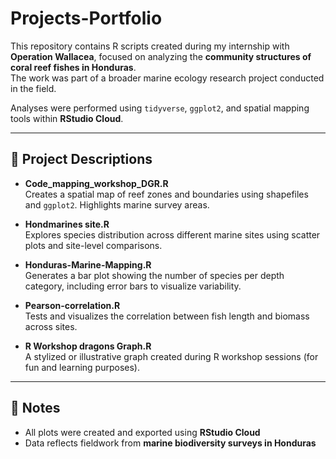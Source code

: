 # Projects-Portfolio
This repository contains R scripts created during my internship with **Operation Wallacea**, focused on analyzing the **community structures of coral reef fishes in Honduras**.  
The work was part of a broader marine ecology research project conducted in the field.

Analyses were performed using `tidyverse`, `ggplot2`, and spatial mapping tools within **RStudio Cloud**.

---

## 📁 Project Descriptions

- **Code_mapping_workshop_DGR.R**  
  Creates a spatial map of reef zones and boundaries using shapefiles and `ggplot2`. Highlights marine survey areas.

- **Hondmarines site.R**  
  Explores species distribution across different marine sites using scatter plots and site-level comparisons.

- **Honduras-Marine-Mapping.R**  
  Generates a bar plot showing the number of species per depth category, including error bars to visualize variability.

- **Pearson-correlation.R**  
  Tests and visualizes the correlation between fish length and biomass across sites.

- **R Workshop dragons Graph.R**  
  A stylized or illustrative graph created during R workshop sessions (for fun and learning purposes).

---

## 📌 Notes
- All plots were created and exported using **RStudio Cloud**
- Data reflects fieldwork from **marine biodiversity surveys in Honduras**
